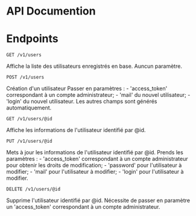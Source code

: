 # API Documention

# Endpoints
```
GET /v1/users
```
Affiche la liste des utilisateurs enregistrés en base.
Auncun paramètre.

```
POST /v1/users
```
Création d'un utilisateur
Passer en paramètres : 
    - 'access_token' correspondant à un compte administrateur;
    - 'mail' du nouvel utilisateur;
    - 'login' du nouvel utilisateur.
Les autres champs sont générés automatiquement.

```
GET /v1/users/@id
```
Affiche les informations de l'utilisateur identifié par @id.

```
PUT /v1/users/@id
```
Mets à jour les informations de l'utilisateur identifié par @id.
Prends les paramètres :
    - 'access_token' correspondant à un compte administrateur pour obtenir les droits de modification;
    - 'password' pour l'utilisateur à modifier;
    - 'mail' pour l'utilisateur à modifier;
    - 'login' pour l'utilisateur à modifier.

```
DELETE /v1/users/@id
```
Supprime l'utilisateur identifié par @id.
Nécessite de passer en paramètre un 'access_token' correspondant à un compte administrateur.